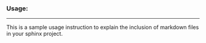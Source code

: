 ### Usage:
---

This is a sample usage instruction to explain the inclusion of markdown files in your sphinx project.
